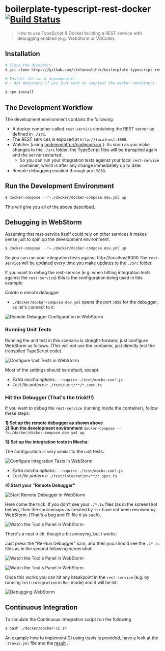 # boilerplate-typescript-rest-docker [![Build Status](https://travis-ci.org/stefanwalther/boilerplate-typescript-rest-docker.svg?branch=master)](https://travis-ci.org/stefanwalther/boilerplate-typescript-rest-docker)

> How to use TypeScript & Docker building a REST service with debugging enabled (e.g. WebStorm or VSCode).



## Installation

```sh
# Clone the directory
$ git clone https://github.com/stefanwalther/boilerplate-typescript-rest-docker

# Install the local dependencies
# - Not necessary if you just want to use/test the docker containers

$ npm install
```

## The Development Workflow

The development environment contains the following:  

- A docker container called `rest-service` containing the REST server as defined in `./src`.  
- The REST services is exposed at `http://localhost:8000`.  
- Watcher (using [nodemon]()http://nodemon.io/ ): As soon as you make changes to the `./src` folder, the TypeScript files will be transpiled again and the server restarted.
  - So you can run your integration tests against your local `rest-service` container, which is after any change immediately up to date.
- Remote debugging enabled through port `5858`.  

## Run the Development Environment

```sh
$ docker-compose --f=./docker/docker-compose.dev.yml up
```

This will give you all of the above described.

## Debugging in WebStorm

Assuming that rest-service itself could rely on other services it makes sense just to spin up the development environment:

```sh
$ docker-compose --f=./docker/docker-compose.dev.yml up
```

So you can run your integration tests against http://localhost8000
The `rest-service` will be updated every time you make updates to the `./src` folder.

If you want to debug the rest-service (e.g. when hitting integration tests against the `rest-service`) this is the configuration being used in this example:

*Create a remote debugger* 

- `./docker/docker-compose.dev.yml` opens the port `5858` for the debugger, so let's connect to it:

![Remote Debugger Configuration in WebStorm](./docs/images/remote-debugger-configuraton.png)

### Running Unit Tests

Running the unit test in this scenario is straight-forward, just configure WebStorm as follows.
(This will not use the container, just directly test the transpiled TypeScript code).

![Configure Unit Tests in WebStorm](./docs/images/config-unit-tests.png)

Most of the settings should be default, except:

- *Extra mocha options:* `--require ./test/mocha.conf.js`
- *Test file patterns:* `./test/unit/**/*.spec.ts`

### Hit the Debugger (That's the trick!!!)

If you want to debug the `rest-service` (running inside the container), follow these steps:

**1) Set up the remote debugger as shown above**  
**2) Run the development environment** 
`docker-compose --f=./docker/docker-compose.dev.yml up`
  
**3) Set up the integration tests in Mocha:**  

The configuration is very similar to the unit tests:

![Configure Integration Tests in WebStorm](./docs/images/config-integration-tests.png)

- *Extra mocha options:* `--require ./test/mocha.conf.js`
- *Test file patterns:* `./test/integration/**/*.spec.ts`

**4) Start your "Remote Debugger"**

![Start Remote Debugger in WebStorm](./docs/images/start-remote-debugger.png)

Here come the trick. If you don't see your `./*.ts` files (as in the screenshot below), then the sourcemaps as created by `tsc` have not been resolved by WebStorm. (That's a bug and I'll file it as such).

![Watch the Tool's Panel in WebStorm](./docs/images/toolbar-watch-1.png)

There's a neat trick, though a bit annoying, but i works:

Just press the "Re-Run Debugger" icon, and then you should see the `./*.ts` files as in the second following screenshot.

![Watch the Tool's Panel  in WebStorm](./docs/images/toolbar-watch-2.png)


![Watch the Tool's Panel  in WebStorm](./docs/images/toolbar-watch-3.png)

Once this works you can hit any breakpoint in the `rest-service` (e.g. by running `test:integration` in `Run` mode) and it will be hit:


![Debugging WebStorm](./docs/images/debugging-in-webstorm.png)



## Continuous Integration

To simulate the Continuous Integration script run the following

```sh
$ bash ./docker/docker-ci.sh
```

An example how to implement CI using travis is provided, have a look at the `.travis.yml` file and the [result](https://travis-ci.org/stefanwalther/boilerplate-typescript-rest-docker/) .



